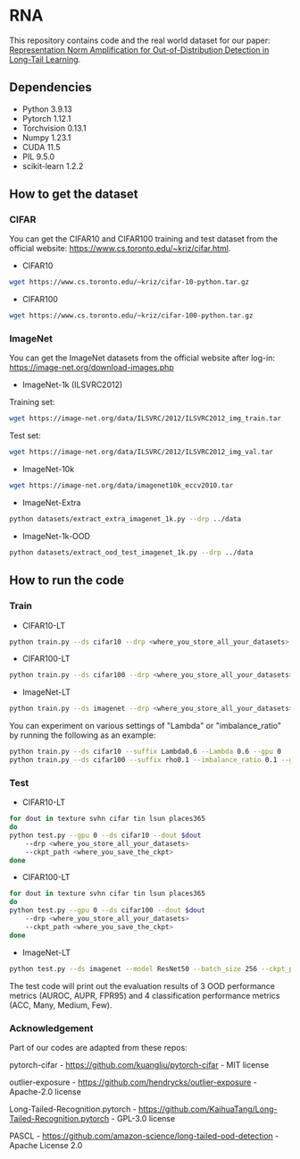 # RNA
This repository contains code and the real world dataset for our paper: [Representation Norm Amplification for
Out-of-Distribution Detection in Long-Tail Learning](https://openreview.net/forum?id=z4b4WfvooX).


## Dependencies
- Python 3.9.13
- Pytorch 1.12.1
- Torchvision 0.13.1
- Numpy 1.23.1
- CUDA 11.5 
- PIL 9.5.0
- scikit-learn 1.2.2

## How to get the dataset
### CIFAR 
You can get the CIFAR10 and CIFAR100 training and test dataset from the official website: https://www.cs.toronto.edu/~kriz/cifar.html.
- CIFAR10<br>
```bash
wget https://www.cs.toronto.edu/~kriz/cifar-10-python.tar.gz
```
- CIFAR100<br>
```bash
wget https://www.cs.toronto.edu/~kriz/cifar-100-python.tar.gz
```

### ImageNet 
You can get the ImageNet datasets from the official website after log-in: https://image-net.org/download-images.php
- ImageNet-1k (ILSVRC2012)

Training set:
```bash
wget https://image-net.org/data/ILSVRC/2012/ILSVRC2012_img_train.tar
```
Test set: 
```bash
wget https://image-net.org/data/ILSVRC/2012/ILSVRC2012_img_val.tar
```
- ImageNet-10k<br>
```bash
wget https://image-net.org/data/imagenet10k_eccv2010.tar
```
 
- ImageNet-Extra<br>
```bash
python datasets/extract_extra_imagenet_1k.py --drp ../data
```
- ImageNet-1k-OOD<br>
```bash
python datasets/extract_ood_test_imagenet_1k.py --drp ../data
```

## How to run the code
### Train
- CIFAR10-LT <br>
```bash
python train.py --ds cifar10 --drp <where_you_store_all_your_datasets> --suffix exp0 --gpu 0
```
- CIFAR100-LT <br>
```bash
python train.py --ds cifar100 --drp <where_you_store_all_your_datasets> --suffix exp0 --gpu 0
```
- ImageNet-LT <br>
```bash
python train.py --ds imagenet --drp <where_you_store_all_your_datasets> --lr 0.1 --epochs 100 --model ResNet50 --suffix exp0 --ddp --gpu 0,1,2,3,4,5,6,7 
```

You can experiment on various settings of "Lambda" or "imbalance_ratio" by running the following as an example:<br>
```bash
python train.py --ds cifar10 --suffix Lambda0.6 --Lambda 0.6 --gpu 0
python train.py --ds cifar100 --suffix rho0.1 --imbalance_ratio 0.1 --gpu 0
```

### Test
- CIFAR10-LT<br>
```bash
for dout in texture svhn cifar tin lsun places365
do
python test.py --gpu 0 --ds cifar10 --dout $dout 
    --drp <where_you_store_all_your_datasets> 
    --ckpt_path <where_you_save_the_ckpt>
done
```
- CIFAR100-LT<br>
```bash
for dout in texture svhn cifar tin lsun places365
do
python test.py --gpu 0 --ds cifar100 --dout $dout 
    --drp <where_you_store_all_your_datasets> 
    --ckpt_path <where_you_save_the_ckpt> 
done
```
- ImageNet-LT<br>
```bash
python test.py --ds imagenet --model ResNet50 --batch_size 256 --ckpt_path \<where you save the ckpt>
```

The test code will print out the evaluation results of 3 OOD performance metrics (AUROC, AUPR, FPR95) 
and 4 classification performance metrics (ACC, Many, Medium, Few).

### Acknowledgement
Part of our codes are adapted from these repos:

pytorch-cifar - https://github.com/kuangliu/pytorch-cifar - MIT license

outlier-exposure - https://github.com/hendrycks/outlier-exposure - Apache-2.0 license

Long-Tailed-Recognition.pytorch - https://github.com/KaihuaTang/Long-Tailed-Recognition.pytorch - GPL-3.0 license

PASCL - https://github.com/amazon-science/long-tailed-ood-detection - Apache License 2.0
